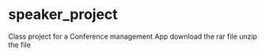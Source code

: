 # speaker_project
Class project for a Conference management App
download the rar file
unzip the file
